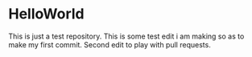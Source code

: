 # HelloWorld
This is just a test repository.
This is some test edit i am making so as to make my first commit.
Second edit to play with pull requests.
